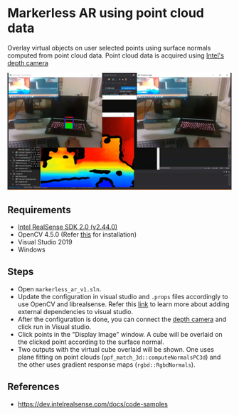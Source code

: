 # Markerless AR using point cloud data

Overlay virtual objects on user selected points using surface normals computed from point cloud data. Point cloud data is acquired using [Intel's depth camera](https://www.intel.com/content/www/us/en/architecture-and-technology/realsense-overview.html)

<p align="center">
  <img src="images/markerless_full.jpg"  width="600"/>
</p>

## Requirements
* [Intel RealSense SDK 2.0 (v2.44.0)](https://www.intelrealsense.com/sdk-2/)
* OpenCV 4.5.0 (Refer [this](https://learnopencv.com/install-opencv-on-windows/) for installation)
* Visual Studio 2019
* Windows

## Steps
* Open `markerless_ar_v1.sln`.
* Update the configuration in visual studio and `.props` files accordingly to use OpenCV and librealsense. Refer this [link](https://learnopencv.com/code-opencv-in-visual-studio/) to learn more about adding external dependencies to visual studio.
* After the configuration is done, you can connect the [depth camera](https://www.intel.com/content/www/us/en/architecture-and-technology/realsense-overview.html) and click run in Visual studio.
* Click points in the "Display Image" window. A cube will be overlaid on the clicked point according to the surface normal.
* Two outputs with the virtual cube overlaid will be shown. One uses plane fitting on point clouds (`ppf_match_3d::computeNormalsPC3d`) and the other uses gradient response maps (`rgbd::RgbdNormals`).

## References
* https://dev.intelrealsense.com/docs/code-samples
